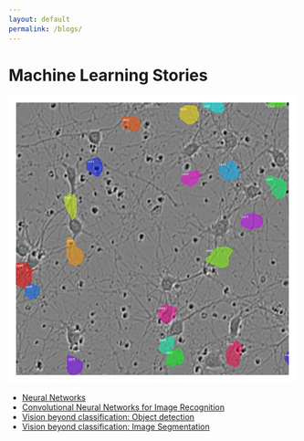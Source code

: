 ```yaml
---
layout: default
permalink: /blogs/
---
```


# Machine Learning Stories

<img src="./images/cell_instance.png">

- [Neural Networks](https://medium.com/mlearning-ai/neural-networks-ba6fa76eb719)
- [Convolutional Neural Networks for Image Recognition ](https://medium.com/mlearning-ai/convolutional-neural-networks-for-image-recognition-7148a19f981f)
- [Vision beyond classification: Object detection](https://medium.com/mlearning-ai/vision-beyond-classification-task-i-object-detection-d2f32a5ea4ca)
- [Vision beyond classification: Image Segmentation](https://medium.com/mlearning-ai/vision-beyond-classification-tasks-beyond-classification-task-ii-image-segmentation-5c5e81edf2b0)

